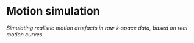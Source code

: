 # Motion simulation

_Simulating realistic motion artefacts in raw k-space data, 
based on real motion curves._

